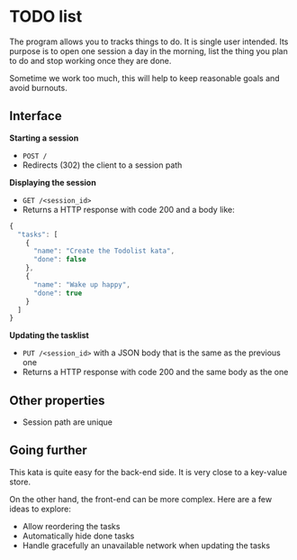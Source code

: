 # TODO list

The program allows you to tracks things to do. It is single user intended.
Its purpose is to open one session a day in the morning, list the thing you
plan to do and stop working once they are done.

Sometime we work too much, this will help to keep reasonable goals and
avoid burnouts.

## Interface

**Starting a session**

* `POST /`
* Redirects (302) the client to a session path

**Displaying the session**

* `GET /<session_id>`
* Returns a HTTP response with code 200 and a body like:

``` javascript
{
  "tasks": [
    {
      "name": "Create the Todolist kata",
      "done": false
    },
    {
      "name": "Wake up happy",
      "done": true
    }
  ]
}
```

**Updating the tasklist**

* `PUT /<session_id>` with a JSON body that is the same as the previous one
* Returns a HTTP response with code 200 and the same body as the one

## Other properties

- Session path are unique

## Going further

This kata is quite easy for the back-end side. It is very close to a
key-value store.

On the other hand, the front-end can be more complex. Here are a few ideas
to explore:

* Allow reordering the tasks
* Automatically hide done tasks
* Handle gracefully an unavailable network when updating the tasks
